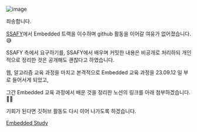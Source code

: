 ![image](https://github.com/htts1049/Algorithm/assets/130421694/efa43adc-efd2-4be6-b075-cacee92d71fa)

죄송합니다.

[SSAFY](https://www.ssafy.com/ksp/jsp/swp/swpMain.jsp)에서 Embedded 트랙을 이수하며 github 활동을 이어갈 여유가 없어졌습니다. 😅

SSAFY 측에서 요구하기를, SSAFY에서 배우며 커밋한 내용은 비공개로 처리하되 개인적으로 정리한 것은 공개해도 괜찮다고 하였습니다.

웹, 알고리즘 교육 과정을 마치고 본격적으로 Embedded 교육 과정을 23.09.12 일 부로 들어서게 되었고,

그간 Embedded 교육 과정에서 배운 것을 정리한 노션의 링크를 아래 첨부하겠습니다.🙇‍♂️

기회가 된다면 깃허브 활동도 다시 이어 나가도록 하겠습니다.

[Embedded Study](https://www.notion.so/0257d537520140c7a096c9e897408fea#6f3a12e45e4d4c068fd78df336aaefeb)

